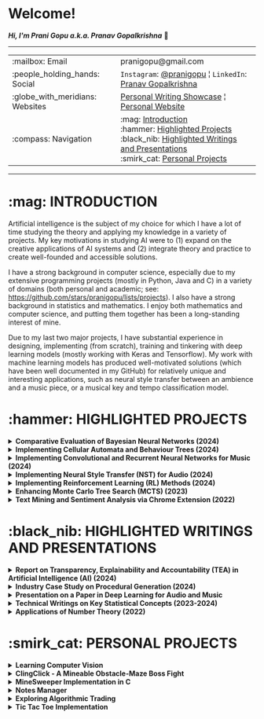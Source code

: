 <h1>Welcome!</h1>

**_Hi, I'm Prani Gopu a.k.a. Pranav Gopalkrishna_** 👋

---

<table>
<tr>
<td>:mailbox: Email</td>
<td>pranigopu@gmail.com</td>
</tr>
<tr>
<td>:people_holding_hands: Social</td>
<td><code>Instagram</code>: <a href="https://www.instagram.com/pranigopu/">@pranigopu</a> ¦ <code>LinkedIn</code>: <a href="https://www.linkedin.com/in/pranav-gopalkrishna-3a8a37166/">Pranav Gopalkrishna</a></td>
</tr>
<tr>
<td>:globe_with_meridians: Websites</td>
<td><a href="https://pranigopu.wordpress.com/">Personal Writing Showcase</a> ¦ <a href="https://pranigopu.github.io/">Personal Website</a></td>
</tr>
<tr>
<td>:compass: Navigation</td>
<td>:mag: <a href="#introduction">Introduction</a> <br> :hammer: <a href="#highlighted-projects">Highlighted Projects</a> <br> :black_nib: <a href="#highlighted-writings">Highlighted Writings and Presentations</a> <br> :smirk_cat: <a href="#personal-projects">Personal Projects</a></td>
</tr>
</table>


---

<h1 id="introduction">:mag: INTRODUCTION</h1>

Artificial intelligence is the subject of my choice for which I have a lot of time studying the theory and applying my knowledge in a variety of projects. My key motivations in studying AI were to (1) expand on the creative applications of AI systems and (2) integrate theory and practice to create well-founded and accessible solutions.

I have a strong background in computer science, especially due to my extensive programming projects (mostly in Python, Java and C) in a variety of domains (both personal and academic; see: https://github.com/stars/pranigopu/lists/projects). I also have a strong background in statistics and mathematics. I enjoy both mathematics and computer science, and putting them together has been a long-standing interest of mine.

Due to my last two major projects, I have substantial experience in designing, implementing (from scratch), training and tinkering with deep learning models (mostly working with Keras and Tensorflow). My work with machine learning models has produced well-motivated solutions (which have been well documented in my GitHub) for relatively unique and interesting applications, such as neural style transfer between an ambience and a music piece, or a musical key and tempo classification model.

<h1 id="highlighted-projects">:hammer: HIGHLIGHTED PROJECTS</h1>

<details>
<summary><b>Comparative Evaluation of Bayesian Neural Networks (2024)</b></summary>
<i>Master's Thesis</i>
Evaluates and compares two Bayesian inference (BI) methods — Hamiltonian Monte Carlo (HMC) and variational inference (VI) — as applied to uncertainty quantification in Bayesian neural networks (BNNs) for regression problems. Drawing on existing research in computational BI and deep learning, this study presents the theoretical and practical progression from BI to BNNs, and demonstrates the effectiveness of uncertainty quantification of the two BNN implementations for regression problems. The HMC and VI BNN models were
implemented using Tensorflow and PyTorch respectively.
 
<ul>
<li><b>Goal 1:</b> Present a clear link between Bayesian inference and Bayesian neural networks (BNNs) in practice</li>
<li><b>Goal 2:</b> Evaluate and compare the uncertainty quantification of distinct BNN methods</li>
<li><b>Languages:</b> Python using Jupyter Notebook</li>
<li><b>Keywords:</b> <code>bayesian inference</code>, <code>bayesian neural network</code></li>
</ul>
<p><a href="https://github.com/pranigopu/masters-project"><b>See GitHub repository >></b></a></p>
</details>

<details>
<summary><b>Implementing Cellular Automata and Behaviour Trees (2024)</b></summary>
<ul>
<li><b>Goal 1:</b> Design and implement cellular automata to procedurally generate “coral reef” terrains</li>
<li><b>Goal 2:</b> Design and implement behaviour trees to handle two agents (player and attacking mermaid).</li>
<li><b>Languages:</b> C# using Unity Game Engine</li>
<li><b>Keywords:</b> <code>unity</code>, <code>procedural content generation</code>, <code>behaviour tree</code></li>
<li><b>Grade:</b> 89%</li>
</ul>
<p><a href="https://github.com/pranigopu/diver-vs-mermaid"><b>See GitHub repository >></b></a> | <a href="https://www.youtube.com/watch?v=sJMKtEH5r3g"><b>See video presentation >></b></a></p>
</details>

<details>
<summary><b>Implementing Convolutional and Recurrent Neural Networks for Music (2024)</b></summary>
<ul>
<li><b>Goal:</b> Implement, train and present models for musical key recognition and tempo recognition</li>
<li><b>Languages:</b> Python using Jupyter Notebook</li>
<li><b>Keywords:</b> <code>convolutional neural network</code>, <code>bidirectional recurrent neural network</code></li>
<li><b>Grade:</b> 60%</li>
</ul>
<p><a href="https://github.com/pranigopu/key--tempo-deepLearning"><b>See GitHub repository >></b></a></p>
</details>

<details>
<summary><b>Implementing Neural Style Transfer (NST) for Audio (2024)</b></summary>
<ul>
<li><b>Goal:</b> Implement NST for transferring the style of an ambience to a musical piece</li>
<li><b>Languages:</b> Python using Google Colab</li>
<li><b>Keywords:</b> <code>convolutional neural network</code>, <code>neural style transfer</code></li>
<li><b>Grade:</b> 57%</li>
</ul>
<p><a href="https://github.com/pranigopu/ambience-to-music-neuralStyleTransfer"><b>See GitHub repository >></b></a></p>
</details>

<details>
<summary><b>Implementing Reinforcement Learning (RL) Methods (2024)</b></summary>
<ul>
<li><b>Goal:</b> Implement and test RL methods for navigating a simple grid-based obstacle course</li>
<li><b>Languages:</b> Python</li>
<li><b>Keywords:</b> <code>reinforcement learning</code>, <code>model-based</code>, <code>model-free</code>, <code>deep learning</code></li>
<li><b>Grade:</b> 96%</li>
</ul>
<p><a href="https://github.com/nocommentcode/ecs7002_assignment_2"><b>See GitHub team repository >></b></a> | <a href="https://github.com/pranigopu/frozenLake"><b>See GitHub personal repository >></b></a> | <a href="https://github.com/pranigopu/frozenLake/blob/main/report/finalReport.pdf"><b>See report >></b></a></p>
</details>

<details>
<summary><b>Enhancing Monte Carlo Tree Search (MCTS) (2023)</b></summary>
<ul>
<li><b>Goal:</b> Improve the performance of an AI agent using basic MCTS in playing the card game "Sushi Go!"</li>
<li><b>Languages:</b> Java</li>
<li><b>Keywords:</b> <code>monte carlo tree search</code>, <code>bandit methods</code></li>
<li><b>Grade:</b> 94%</li>
</ul>
<p><a href="https://github.com/grahaminn/AIinGames-Assignment1"><b>See GitHub team repository >></b></a> | <a href="https://github.com/pranigopu/artificialIntelligence-in-games/blob/main/assignment1/REPORT.pdf"><b>See report >></b></a></p>
<p><i>NOTE:</i> I had no contribution to the final code due to mediocre results in IS-MCTS (Information Set Monte Carlo Tree Search) implementations. However, I was a major contributor to the final report.</p>
</details>

<details>
<summary><b>Text Mining and Sentiment Analysis via Chrome Extension (2022)</b></summary>
<ul>
<li><b>Goal:</b> Create a Chrome extension to scrape a website's text and analyse the text</li>
<li><b>Languages:</b> JavaScript, HTML, Python</li>
<li><b>Keywords:</b> <code>chrome extension</code>, <code>django</code>, <code>text mining</code>, <code>sentiment analysis</code></li>
<li><b>Grade:</b> 81%</li>
</ul>
<p><a href="https://github.com/pranigopu/sentiMiner"><b>See GitHub repository >></b></a></p>
</details>

<h1 id="highlighted-writings">:black_nib: HIGHLIGHTED WRITINGS AND PRESENTATIONS</h1>

<details>
<summary><b>Report on Transparency, Explainability and Accountability (TEA) in Artificial Intelligence (AI) (2024)</b></summary>
<ul>
<li><b>Goal:</b> Present a reflection, case study and ethics framework proposal for implementing TEA in AI</li>
<li><b>Keywords:</b> <code>ai in industry</code>, <code>ethical framework</code>, <code>regulatory framework</code></li>
</ul>
<p><a href="https://github.com/pranigopu/ethics--regulation--law-for-intelligentSystems/blob/main/finalCoursework/SUBMISSION.pdf"><b>See in GitHub >></b></a></p>
</details>

<details>
<summary><b>Industry Case Study on Procedural Generation (2024)</b></summary>
<ul>
<li><b>Goal:</b> Present a case study on cyclic procedural generation from the game "Unexplored"</li>
<li><b>Keywords:</b> <code>cyclic dungeon generation</code>, <code>unexplored</code>, <code>procedural content generation</code></li>
</ul>
<p><a href="https://github.com/pranigopu/interactiveAgents--proceduralGeneration/blob/main/caseStudy/SUBMISSION.pdf"><b>See in GitHub >></b></a></p>
</details>

<details>
<summary><b>Presentation on a Paper in Deep Learning for Audio and Music</b></summary>
<ul>
<li><b>Goal:</b> Present the essentials of "Piano Skills Assessment" by Paritosh Parmar, Jaiden Reddy and Brendan Morris</li>
<li><b>Keywords:</b> <code>automated skills assessment</code>, <code>multimodal skills assessment</code></li>
</ul>
<p><a href="https://github.com/pranigopu/deepLearning-for-audio--music/tree/main/paperPresentation"><b>See in GitHub >></b></a></p>
</details>

<details>
<summary><b>Technical Writings on Key Statistical Concepts (2023-2024)</b></summary>
<ul>
<li><b>Goal:</b> Present a mathematically and conceptually rigorous overview of key statistical concepts</li>
<li><b>Keywords:</b> <code>probability theory</code>, <code>statistical estimation</code>, <code>hypothesis testing</code></li>
</ul>
<p><a href="https://pranigopu.github.io/statistics/"><b>See in personal website >></b></a></p>
</details>

<details>
<summary><b>Applications of Number Theory (2022)</b></summary>
<ul>
<li><b>Goal:</b> Present various real-world applications of number theory</li>
<li><b>Keywords:</b> <code>number theory</code>, <code>pseudorandom number generation</code>, <code>cryptography</code>, <code>coding-decoding</code></li>
</ul>
<p><a href="https://github.com/pranigopu/mathematics/tree/main/numberTheory/applicationsOfNumberTheory"><b>See in GitHub >></b></a></p>
</details>

<h1 id="personal-projects">:smirk_cat: PERSONAL PROJECTS</h1>

<details>
<summary><b>Learning Computer Vision</b></summary>
<ul>
<li><b>Goal 1:</b> Learn image and video processing</li>
<li><b>Goal 2:</b> Implement deep learning models for classifying/learning from images and videos</li>
<li><b>Languages:</b> Python</li>
<li><b>Keywords:</b> <code>image processing</code>, <code>video processing</code>, <code>computer vision</code>, <code>deep learning</code></li>
</ul>
<p><a href="https://github.com/pranigopu/computerVision"><b>See GitHub repository >></b></a></p>
</details>

<details>
<summary><b>ClingClick - A Mineable Obstacle-Maze Boss Fight</b></summary>
<ul>
<li><b>Goal:</b> Implement a boss fight against a pathfinding NPC in a mineable maze environment</li>
<li><b>Languages:</b> C</li>
<li><b>Keywords:</b> <code>a-star pathfinding</code>, <code>mineable environment</code>, <code>inventory management</code></li>
</ul>
<p><a href="https://github.com/pranigopu/clingClick"><b>See GitHub repository >></b></a></p>
</details>

<details>
<summary><b>MineSweeper Implementation in C</b></summary>
<ul>
<li><b>Goal:</b> Implement the classic MineSweeper game in C, using a terminal-based interface</li>
<li><b>Languages:</b> C</li>
<li><b>Keywords:</b> <code>minesweeper</code>, <code>terminal-based interface</code></li>
</ul>
<p><a href="https://github.com/pranigopu/mineSweeper"><b>See GitHub repository >></b></a></p>
</details>

<details>
<summary><b>Notes Manager</b></summary>
<ul>
<li><b>Goal:</b> Create a simple program to manage your notes (particularly study notes)</li>
<li><b>Languages:</b> Java</li>
<li><b>Keywords:</b> <code>file and directory management with java</code></li>
</ul>
</details>

<details>
<summary><b>Exploring Algorithmic Trading</b></summary>
<ul>
<li><b>Goal:</b> Explore algorithmic trading</li>
<li><b>Languages:</b> Python</li>
<li><b>Keywords:</b> <code>api calls</code>, <code>point and batch requests</code></li>
</ul>
<p><a href="https://github.com/pranigopu/algorithmicTrading"><b>See GitHub repository >></b></a></p>
<p><i>NOTE:</i> So far, I have only learnt key concepts behind algorithmic trading and dealing with API requests and responses for data.</p>
</details>

<details>
<summary><b>Tic Tac Toe Implementation</b></summary>
<ul>
<li><b>Goal:</b> Implement tic tac toe (single-player and multiplayer)</li>
<li><b>Languages:</b> C</li>
<li><b>Keywords:</b> <code>tic tac toe</code>, <code>ai opponent</code></li>
</ul>
<p><a href="https://github.com/pranigopu/ticTacToe"><b>See GitHub repository >></b></a></p>
<p><i>NOTE:</i> The "AI opponent" is a relatively basic algorithm to try to stump the player using a few simple strategies.</p>
</details>

<!---
pranigopu/pranigopu is a ✨ special ✨ repository because its `README.md` (this file) appears on your GitHub profile.
You can click the Preview link to take a look at your changes.
--->

